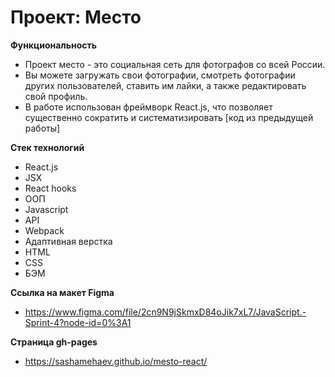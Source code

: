 # Проект: Место

**Функциональность**
* Проект место - это социальная сеть для фотографов со всей России.
* Вы можете загружать свои фотографии, смотреть фотографии других пользователей, ставить им лайки, а также редактировать свой профиль.
* В работе использован фреймворк React.js, что позволяет существенно сократить и систематизировать [код из предыдущей работы]

**Стек технологий**
* React.js
* JSX
* React hooks
* ООП
* Javascript
* API
* Webpack
* Адаптивная верстка
* HTML
* CSS
* БЭМ

**Ссылка на макет Figma**
* https://www.figma.com/file/2cn9N9jSkmxD84oJik7xL7/JavaScript.-Sprint-4?node-id=0%3A1

**Страница gh-pages**
* https://sashamehaev.github.io/mesto-react/
